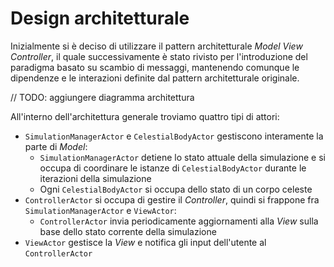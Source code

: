 # Design architetturale
Inizialmente si è deciso di utilizzare il pattern architetturale _Model View Controller_,
il quale successivamente è stato rivisto per l'introduzione del paradigma basato su scambio di messaggi,
mantenendo comunque le dipendenze e le interazioni definite dal pattern architetturale originale.

// TODO: aggiungere diagramma architettura

All'interno dell'architettura generale troviamo quattro tipi di attori:
- `SimulationManagerActor` e `CelestialBodyActor` gestiscono interamente la parte di _Model_:
  - `SimulationManagerActor` detiene lo stato attuale della simulazione e si occupa di coordinare le istanze di `CelestialBodyActor` durante le iterazioni della simulazione
  - Ogni `CelestialBodyActor` si occupa dello stato di un corpo celeste
- `ControllerActor` si occupa di gestire il _Controller_, quindi si frappone fra `SimulationManagerActor` e `ViewActor`:
  - `ControllerActor` invia periodicamente aggiornamenti alla _View_ sulla base dello stato corrente della simulazione
- `ViewActor` gestisce la _View_ e notifica gli input dell'utente al `ControllerActor`
